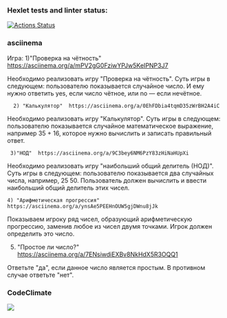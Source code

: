 ### Hexlet tests and linter status:
[![Actions Status](https://github.com/VitaliyShupegin/python-project-lvl1/workflows/hexlet-check/badge.svg)](https://github.com/VitaliyShupegin/python-project-lvl1/actions)
### asciinema
Игра: 1)"Проверка на чётность" https://asciinema.org/a/mPV2gG0FziwYPJw5KeIPNP3J7

Необходимо реализовать игру "Проверка на чётность". Суть игры в следующем: пользователю показывается случайное число. И ему нужно ответить yes, если число чётное, или no — если нечётное.

      2) "Калькулятор"  https://asciinema.org/a/0EhFDbia4tqmD35zWrBH2A4iC
Необходимо реализовать игру "Калькулятор". Суть игры в следующем: пользователю показывается случайное математическое выражение, например 35 + 16, которое нужно вычислить и записать правильный ответ.

     3)"НОД"  https://asciinema.org/a/9C3bey6NM6PzY83zHiNaHUpXi
Необходимо реализовать игру "наибольший общий делитель (НОД)". Суть игры в следующем: пользователю показывается два случайных числа, например, 25 50. Пользователь должен вычислить и ввести наибольший общий делитель этих чисел.

    4) "Арифметическая прогрессия"  https://asciinema.org/a/ynsAe5PEEHnOUW5gjDWnu8jJk
  
 Показываем игроку ряд чисел, образующий арифметическую прогрессию, заменив любое из чисел двумя точками. Игрок должен определить это число.
 
   5) "Простое ли число?"  https://asciinema.org/a/7ENsiwdiEXBv8NkHdX5R3OQQ1

Ответьте "да", если данное число является простым. В противном случае ответьте "нет".


###  CodeClimate
<a href="https://codeclimate.com/github/VitaliyShupegin/python-project-lvl1/maintainability"><img src="https://api.codeclimate.com/v1/badges/e349dbb3b9277ec94475/maintainability" /></a>

